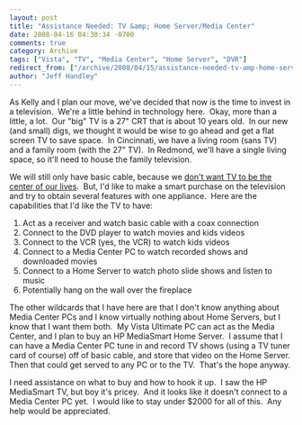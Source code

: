 ```yaml
---
layout: post
title: "Assistance Needed: TV &amp; Home Server/Media Center"
date: 2008-04-16 04:30:34 -0700
comments: true
category: Archive
tags: ["Vista", "TV", "Media Center", "Home Server", "DVR"]
redirect_from: ["/archive/2008/04/15/assistance-needed-tv-amp-home-servermedia-center.aspx/"]
author: "Jeff Handley"
---
```

<!-- more -->
<p>As Kelly and I plan our move, we've decided that now is the time to invest in a television.  We're a little behind in technology here.  Okay, more than a little, a lot.  Our "big" TV is a 27" CRT that is about 10 years old.  In our new (and small) digs, we thought it would be wise to go ahead and get a flat screen TV to save space.  In Cincinnati, we have a living room (sans TV) and a family room (with the 27" TV).  In Redmond, we'll have a single living space, so it'll need to house the family television.</p>  <p>We will still only have basic cable, because we <a href="http://blog.jeffhandley.com/archive/2008/01/19/ditching-the-dvr.aspx" target="_blank">don't want TV to be the center of our lives</a>.  But, I'd like to make a smart purchase on the television and try to obtain several features with one appliance.  Here are the capabilities that I'd like the TV to have:</p>  <ol>   <li>Act as a receiver and watch basic cable with a coax connection</li>    <li>Connect to the DVD player to watch movies and kids videos</li>    <li>Connect to the VCR (yes, the VCR) to watch kids videos</li>    <li>Connect to a Media Center PC to watch recorded shows and downloaded movies</li>    <li>Connect to a Home Server to watch photo slide shows and listen to music</li>    <li>Potentially hang on the wall over the fireplace</li> </ol>  <p>The other wildcards that I have here are that I don't know anything about Media Center PCs and I know virtually nothing about Home Servers, but I know that I want them both.  My Vista Ultimate PC can act as the Media Center, and I plan to buy an HP MediaSmart Home Server.  I assume that I can have a Media Center PC tune in and record TV shows (using a TV tuner card of course) off of basic cable, and store that video on the Home Server.  Then that could get served to any PC or to the TV.  That's the hope anyway.</p>  <p>I need assistance on what to buy and how to hook it up.  I saw the HP MediaSmart TV, but boy it's pricey.  And it looks like it doesn't connect to a Media Center PC yet.  I would like to stay under $2000 for all of this.  Any help would be appreciated.</p>
